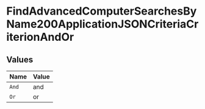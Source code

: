 # FindAdvancedComputerSearchesByName200ApplicationJSONCriteriaCriterionAndOr


## Values

| Name  | Value |
| ----- | ----- |
| `And` | and   |
| `Or`  | or    |